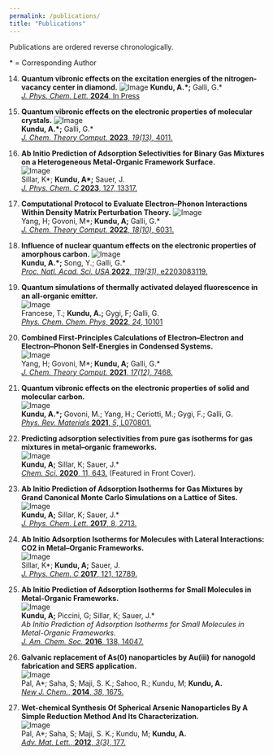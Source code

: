 ```yaml
---
permalink: /publications/
title: "Publications"
---
```


Publications are ordered reverse chronologically.

\* =  Corresponding Author

14. **Quantum vibronic effects on the excitation energies of the nitrogen-vacancy center in diamond.**
![Image](/assets/images/pubs/jpcl2024_1.png)
**Kundu, A.\*;** Galli, G.\*      
[*J. Phys. Chem. Lett.* **2024**, In Press](https://arxiv.org/abs/2401.06745)

13. **Quantum vibronic effects on the electronic properties of molecular crystals.** 
![Image](/assets/images/pubs/jctc2023.png)   
**Kundu, A.\*;** Galli, G.\*   
[*J. Chem. Theory Comput.* **2023**, *19(13)*, 4011.](https://doi.org/10.1021/acs.jctc.3c00424) 



12. **Ab Initio Prediction of Adsorption Selectivities for Binary Gas Mixtures on a
Heterogeneous Metal-Organic Framework Surface.**   
![Image](/assets/images/pubs/jpcc2023.png)  
Sillar, K\*; **Kundu, A\*;** Sauer, J.   
[*J. Phys. Chem. C* **2023**, 127, 13317.](https://doi.org/10.1021/acs.jpcc.3c02494)



11. **Computational Protocol to Evaluate Electron–Phonon Interactions Within Density Matrix Perturbation Theory.**
![Image](/assets/images/pubs/jctc2022.png)   
Yang, H; Govoni, M\*; **Kundu, A;** Galli, G.\*   
[*J. Chem. Theory Comput.* **2022**, *18(10)*, 6031.](https://doi.org/10.1021/acs.jctc.2c00579)



10. **Influence of nuclear quantum effects on the electronic properties of amorphous carbon.**
![Image](/assets/images/pubs/pnas2022.png)   
**Kundu, A.\*;** Song, Y.; Galli, G.\*    
[*Proc. Natl. Acad. Sci. USA* **2022**, *119(31)*, e2203083119.](https://doi.org/10.1073/pnas.2203083119)



9. **Quantum simulations of thermally activated delayed fluorescence in an all-organic emitter.**    
![Image](/assets/images/pubs/pccp2022.png)   
Francese, T.; **Kundu, A.;** Gygi, F; Galli, G.   
[*Phys. Chem. Chem. Phys*, **2022**, *24*, 10101](https://doi.org/10.1039/D2CP01147F)



8. **Combined First-Principles Calculations of Electron–Electron and Electron–Phonon Self-Energies in Condensed Systems.**   
![Image](/assets/images/pubs/jctc2021.png)   
Yang, H; Govoni, M\*; **Kundu, A;** Galli, G.\*   
[*J. Chem. Theory Comput.* **2021**, *17(12)*, 7468.](https://doi.org/10.1021/acs.jctc.1c00605)



7. **Quantum vibronic effects on the electronic properties of solid and molecular carbon.**    
![Image](/assets/images/pubs/prm2021.png)   
**Kundu, A.\*;** Govoni, M.; Yang, H.; Ceriotti, M.; Gygi, F.; Galli, G.   
[*Phys. Rev. Materials* **2021**, *5*, L070801.](https://doi.org/10.1103/PhysRevMaterials.5.L070801)



6. **Predicting adsorption selectivities from pure gas isotherms for gas mixtures in metal–organic frameworks.**   
![Image](/assets/images/pubs/chmsci2020.png)   
**Kundu, A;** Sillar, K; Sauer, J.\*   
[*Chem. Sci.* **2020**, 11, 643.](https://doi.org/10.1039/C9SC03008E) (Featured in Front Cover).


 
5. **Ab Initio Prediction of Adsorption Isotherms for Gas Mixtures by Grand Canonical Monte Carlo Simulations on a Lattice of Sites.**   
![Image](/assets/images/pubs/jpcl2017.png)   
**Kundu, A;** Sillar, K; Sauer, J.\*   
[*J. Phys. Chem. Lett.* **2017**, 8, 2713.](https://doi.org/10.1021/acs.jpclett.7b01205) 



4. **Ab Initio Adsorption Isotherms for Molecules with Lateral Interactions: CO2 in Metal–Organic Frameworks.**   
![Image](/assets/images/pubs/jpcc2017.png)   
Sillar, K\*; **Kundu, A;** Sauer, J.   
[*J. Phys. Chem. C* **2017**, 121, 12789.](https://doi.org/10.1021/acs.jpcc.7b02806)




3. **Ab Initio Prediction of Adsorption Isotherms for Small Molecules in Metal-Organic Frameworks.**   
![Image](/assets/images/pubs/jacs2016.png)   
**Kundu, A;** Piccini, G; Sillar, K; Sauer, J.\*   
*Ab Initio Prediction of Adsorption Isotherms for Small Molecules in Metal-Organic Frameworks.*   
[*J. Am. Chem. Soc.* **2016**, 138, 14047.](https://doi.org/10.1021/jacs.6b08646)




2. **Galvanic replacement of As(0) nanoparticles by Au(iii) for nanogold fabrication and SERS application.**     
![Image](/assets/images/pubs/njc2014.png)   
Pal, A\*; Saha, S; Maji, S. K.; Sahoo, R.; Kundu, M; **Kundu, A.**    
[*New J. Chem.*, **2014**, *38*, 1675.](https://doi.org/10.1039/C3NJ01489D)




1. **Wet-chemical Synthesis Of Spherical Arsenic Nanoparticles By A Simple Reduction Method And Its Characterization.**     
![Image](/assets/images/pubs/aml2012.png)   
Pal, A\*; Saha, S; Maji, S. K.; Kundu, M; **Kundu, A.**    
[*Adv. Mat. Lett.*, **2012**, *3(3)*, 177.](https://doi.org/10.5185/amlett.2011.9305)

